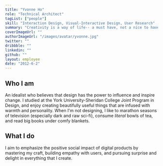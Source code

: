 ```yaml
---
title: "Yvonne Ho"
role: "Technical Architect"
tagList: ["people"]
skill: "Interaction Design, Visual-Interactive Design, User Research"
summary: "Creativity is a way of life-- a must have, not a nice to have. "
coverImageUrl: ""
authorImageUrl: "/images/avatar/yvonne.jpg"
twitter: ""
dribbble: ""
linkedin: ""
github: ""
layout: employee
date: "2012-6-2"
---
```


## Who I am

An idealist who believes that design has the power to influence and inspire change. I studied at the York University-Sheridan College Joint Program in Design, and enjoy creating beautifully useful things that are infused with warmth and personality. When I'm not designing, I like to marathon seasons of television (especially dark and raw sci-fi), consume *literal* bowls of tea, and read big books under comfy blankets.

## What I do

I aim to emphasize the positive social impact of digital products by mastering my craft, building empathy with users, and pursuing surprise and delight in everything that I create. 
